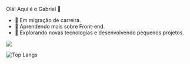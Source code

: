 Olá! Aqui é o Gabriel 👋

- 🚀 Em migração de carreira.
- 🌱 Aprendendo mais sobre Front-end.
- 🤠 Explorando novas tecnologias e desenvolvendo pequenos projetos.

<picture>
  <source
    srcset="https://github-readme-stats.vercel.app/api?username=GabrieLima18&show_icons=true&theme=tokyonight"
    media="(prefers-color-scheme: dark)"
  />
  <source
    srcset="https://github-readme-stats.vercel.app/api?username=GabrieLima18&show_icons=true"
    media="(prefers-color-scheme: light), (prefers-color-scheme: no-preference)"
  />
  <img src="https://github-readme-stats.vercel.app/api?username=GabrieLima18&show_icons=true" />
</picture>

![Top Langs](https://github-readme-stats.vercel.app/api/top-langs/?username=GabrieLima18&layout=compact)

<div  style="display: inline_block"><br>
  

